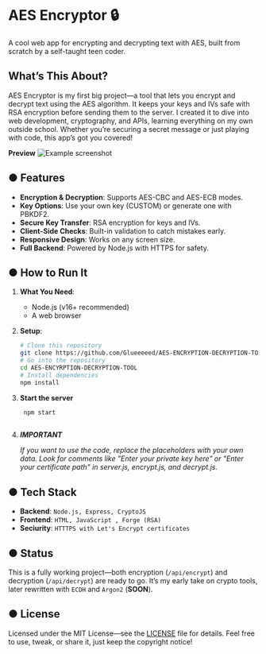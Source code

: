 # AES Encryptor 🔒

A cool web app for encrypting and decrypting text with AES, built from scratch by a self-taught teen coder.

## What’s This About?
AES Encryptor is my first big project—a tool that lets you encrypt and decrypt text using the AES algorithm. It keeps your keys and IVs safe with RSA encryption before sending them to the server. I created it to dive into web development, cryptography, and APIs, learning everything on my own outside school. Whether you’re securing a secret message or just playing with code, this app’s got you covered!

**Preview**
![Example screenshot](https://glueeeed.pl/encryptor.png)

## ● Features
- **Encryption & Decryption**: Supports AES-CBC and AES-ECB modes.
- **Key Options**: Use your own key (CUSTOM) or generate one with PBKDF2.
- **Secure Key Transfer**: RSA encryption for keys and IVs.
- **Client-Side Checks**: Built-in validation to catch mistakes early.
- **Responsive Design**: Works on any screen size.
- **Full Backend**: Powered by Node.js with HTTPS for safety.

## ● How to Run It
1. **What You Need**:
   - Node.js (v16+ recommended)
   - A web browser
2. **Setup**:
   ```bash
   # Clone this repository
   git clone https://github.com/Glueeeeed/AES-ENCRYPTION-DECRYPTION-TOOL.git
   # Go into the repository
   cd AES-ENCYRPTION-DECRYPTION-TOOL
   # Install dependencies
   npm install

3. **Start the server**
   ```bash
    npm start
 
4. ***IMPORTANT***

    *If you want to use the code, replace the placeholders with your own data. Look for comments like "Enter your private key here" or "Enter your certificate path" in server.js, encrypt.js, and decrypt.js.*

## ● Tech Stack
- **Backend**: `Node.js, Express, CryptoJS`
- **Frontend**: `HTML, JavaScript , Forge (RSA)`
- **Seciurity**: `HTTTPS with Let's Encrypt certificates`

## ● Status
This is a fully working project—both encryption (`/api/encrypt`) and decryption (`/api/decrypt`) are ready to go. It’s my early take on crypto tools, later rewritten with `ECDH` and `Argon2` (**SOON**).

## ● License
Licensed under the MIT License—see the [LICENSE](LICENSE) file for details. Feel free to use, tweak, or share it, just keep the copyright notice!







